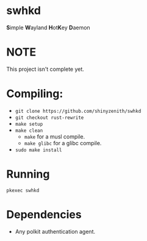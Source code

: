 # swhkd
**S**imple **W**ayland **H**ot**K**ey **D**aemon

# NOTE

This project isn't complete yet.

# Compiling:

+ `git clone https://github.com/shinyzenith/swhkd`
+ `git checkout rust-rewrite`
+ `make setup`
+ `make clean`
	+ `make` for a musl compile.
	+ `make glibc` for a glibc compile.
+ `sudo make install`

# Running

`pkexec swhkd`


# Dependencies
+ Any polkit authentication agent.
